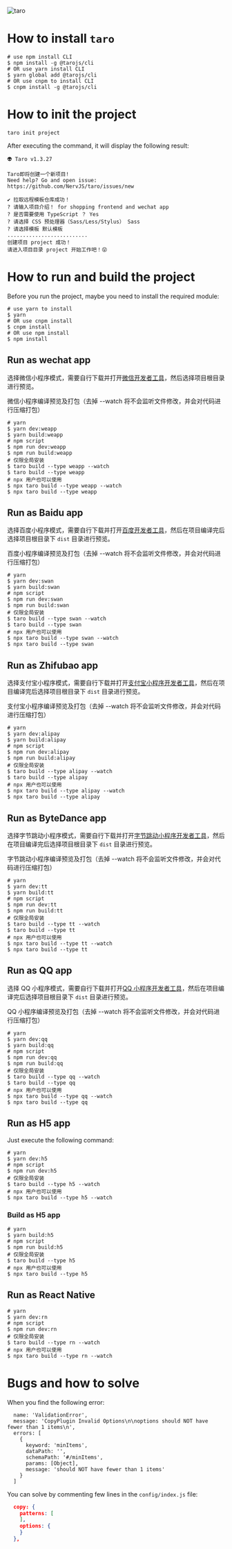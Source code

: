 ![taro](https://img.shields.io/badge/License-taro-green.svg) 

# How to install `taro`

```shell
# use npm install CLI
$ npm install -g @tarojs/cli
# OR use yarn install CLI
$ yarn global add @tarojs/cli
# OR use cnpm to install CLI
$ cnpm install -g @tarojs/cli
```

# How to init the project

```shell
taro init project
```

After executing the command, it will display the following result:

```shell
👽 Taro v1.3.27

Taro即将创建一个新项目!
Need help? Go and open issue: https://github.com/NervJS/taro/issues/new

✔ 拉取远程模板仓库成功！
? 请输入项目介绍！ for shopping frontend and wechat app
? 是否需要使用 TypeScript ？ Yes
? 请选择 CSS 预处理器（Sass/Less/Stylus） Sass
? 请选择模板 默认模板
..........................
创建项目 project 成功！
请进入项目目录 project 开始工作吧！😝
```

# How to run and build the project

Before you run the project, maybe you need to install the required module:

```shell
# use yarn to install
$ yarn
# OR use cnpm install
$ cnpm install
# OR use npm install
$ npm install
```

## Run as wechat app

选择微信小程序模式，需要自行下载并打开[微信开发者工具](https://developers.weixin.qq.com/miniprogram/dev/devtools/download.html)，然后选择项目根目录进行预览。

微信小程序编译预览及打包（去掉 --watch 将不会监听文件修改，并会对代码进行压缩打包）

```shell
# yarn
$ yarn dev:weapp
$ yarn build:weapp
# npm script
$ npm run dev:weapp
$ npm run build:weapp
# 仅限全局安装
$ taro build --type weapp --watch
$ taro build --type weapp
# npx 用户也可以使用
$ npx taro build --type weapp --watch
$ npx taro build --type weapp
```

## Run as Baidu app

选择百度小程序模式，需要自行下载并打开[百度开发者工具](https://smartprogram.baidu.com/docs/develop/devtools/show_sur/)，然后在项目编译完后选择项目根目录下 `dist` 目录进行预览。

百度小程序编译预览及打包（去掉 --watch 将不会监听文件修改，并会对代码进行压缩打包）

```shell
# yarn
$ yarn dev:swan
$ yarn build:swan
# npm script
$ npm run dev:swan
$ npm run build:swan
# 仅限全局安装
$ taro build --type swan --watch
$ taro build --type swan
# npx 用户也可以使用
$ npx taro build --type swan --watch
$ npx taro build --type swan
```

## Run as Zhifubao app

选择支付宝小程序模式，需要自行下载并打开[支付宝小程序开发者工具](https://docs.alipay.com/mini/developer/getting-started/)，然后在项目编译完后选择项目根目录下 `dist` 目录进行预览。

支付宝小程序编译预览及打包（去掉 --watch 将不会监听文件修改，并会对代码进行压缩打包）

```shell
# yarn
$ yarn dev:alipay
$ yarn build:alipay
# npm script
$ npm run dev:alipay
$ npm run build:alipay
# 仅限全局安装
$ taro build --type alipay --watch
$ taro build --type alipay
# npx 用户也可以使用
$ npx taro build --type alipay --watch
$ npx taro build --type alipay
```

## Run  as ByteDance app

选择字节跳动小程序模式，需要自行下载并打开[字节跳动小程序开发者工具](https://microapp.bytedance.com/docs/devtool/versionUpdate.html)，然后在项目编译完后选择项目根目录下 `dist` 目录进行预览。

字节跳动小程序编译预览及打包（去掉 --watch 将不会监听文件修改，并会对代码进行压缩打包）

```shell
# yarn
$ yarn dev:tt
$ yarn build:tt
# npm script
$ npm run dev:tt
$ npm run build:tt
# 仅限全局安装
$ taro build --type tt --watch
$ taro build --type tt
# npx 用户也可以使用
$ npx taro build --type tt --watch
$ npx taro build --type tt
```

## Run as QQ app

选择 QQ 小程序模式，需要自行下载并打开[QQ 小程序开发者工具](https://q.qq.com/wiki/#_4-编码开发小程序)，然后在项目编译完后选择项目根目录下 `dist` 目录进行预览。

QQ 小程序编译预览及打包（去掉 --watch 将不会监听文件修改，并会对代码进行压缩打包）

```shell
# yarn
$ yarn dev:qq
$ yarn build:qq
# npm script
$ npm run dev:qq
$ npm run build:qq
# 仅限全局安装
$ taro build --type qq --watch
$ taro build --type qq
# npx 用户也可以使用
$ npx taro build --type qq --watch
$ npx taro build --type qq
```

## Run as H5 app

Just execute the following command:

```shell
# yarn
$ yarn dev:h5
# npm script
$ npm run dev:h5
# 仅限全局安装
$ taro build --type h5 --watch
# npx 用户也可以使用
$ npx taro build --type h5 --watch
```

### Build as H5 app

```shell
# yarn
$ yarn build:h5
# npm script
$ npm run build:h5
# 仅限全局安装
$ taro build --type h5
# npx 用户也可以使用
$ npx taro build --type h5
```

## Run as React Native

```shell
# yarn
$ yarn dev:rn
# npm script
$ npm run dev:rn
# 仅限全局安装
$ taro build --type rn --watch
# npx 用户也可以使用
$ npx taro build --type rn --watch
```

# Bugs and how to solve

When you find the following error:

```shell
  name: 'ValidationError',
  message: 'CopyPlugin Invalid Options\n\noptions should NOT have fewer than 1 items\n',
  errors: [
    {
      keyword: 'minItems',
      dataPath: '',
      schemaPath: '#/minItems',
      params: [Object],
      message: 'should NOT have fewer than 1 items'
    }
  ]
```

You can solve by commenting few lines in the `config/index.js` file:

```json
  copy: {
    patterns: [
    ],
    options: {
    }
  },
```